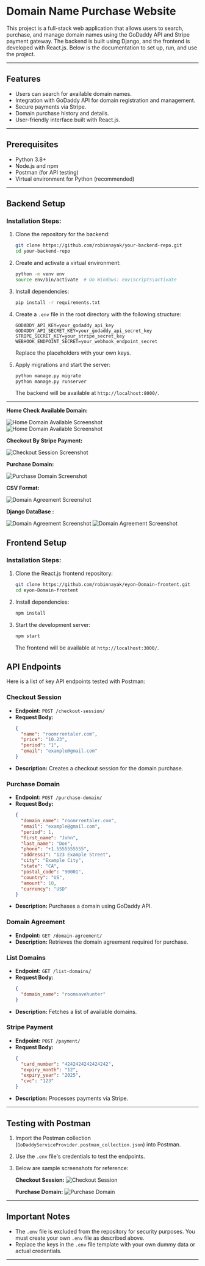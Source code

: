 # Domain Name Purchase Website

This project is a full-stack web application that allows users to search, purchase, and manage domain names using the GoDaddy API and Stripe payment gateway. The backend is built using Django, and the frontend is developed with React.js. Below is the documentation to set up, run, and use the project.

---

## Features

- Users can search for available domain names.
- Integration with GoDaddy API for domain registration and management.
- Secure payments via Stripe.
- Domain purchase history and details.
- User-friendly interface built with React.js.

---

## Prerequisites

- Python 3.8+
- Node.js and npm
- Postman (for API testing)
- Virtual environment for Python (recommended)

---

## Backend Setup

### Installation Steps:

1. Clone the repository for the backend:

   ```bash
   git clone https://github.com/robinnayak/your-backend-repo.git
   cd your-backend-repo
   ```

2. Create and activate a virtual environment:

   ```bash
   python -m venv env
   source env/bin/activate  # On Windows: env\Scripts\activate
   ```

3. Install dependencies:

   ```bash
   pip install -r requirements.txt
   ```

4. Create a `.env` file in the root directory with the following structure:

   ```env
   GODADDY_API_KEY=your_godaddy_api_key
   GODADDY_API_SECRET_KEY=your_godaddy_api_secret_key
   STRIPE_SECRET_KEY=your_stripe_secret_key
   WEBHOOK_ENDPOINT_SECRET=your_webhook_endpoint_secret
   ```

   Replace the placeholders with your own keys.

5. Apply migrations and start the server:

   ```bash
   python manage.py migrate
   python manage.py runserver
   ```

   The backend will be available at `http://localhost:8000/`.

---

**Home Check Available Domain:**

![Home Domain Available Screenshot](./src/assests/home_1.png)
![Home Domain Available Screenshot](./src/assests/home_available_1.png)

**Checkout By Stripe Payment:**

![Checkout Session Screenshot](./src/assests/checkout_1.png)

**Purchase Domain:**

![Purchase Domain Screenshot](./src/assests/payment_succesfull_1.png)

**CSV Format:**

![Domain Agreement Screenshot](./src/assests/csv_1.png)

**Django DataBase :**

![Domain Agreement Screenshot](./src/assests/django_db_1.png)
![Domain Agreement Screenshot](./src/assests/django_db_2.png)


## Frontend Setup

### Installation Steps:

1. Clone the React.js frontend repository:

   ```bash
   git clone https://github.com/robinnayak/eyon-Domain-frontent.git
   cd eyon-Domain-frontent
   ```

2. Install dependencies:

   ```bash
   npm install
   ```

3. Start the development server:

   ```bash
   npm start
   ```

   The frontend will be available at `http://localhost:3000/`.

## API Endpoints

Here is a list of key API endpoints tested with Postman:

### **Checkout Session**

- **Endpoint:** `POST /checkout-session/`
- **Request Body:**
  ```json
  {
    "name": "roomrrentaler.com",
    "price": "10.23",
    "period": "1",
    "email": "example@gmail.com"
  }
  ```
- **Description:** Creates a checkout session for the domain purchase.

### **Purchase Domain**

- **Endpoint:** `POST /purchase-domain/`
- **Request Body:**
  ```json
  {
    "domain_name": "roomrrentaler.com",
    "email": "example@gmail.com",
    "period": 1,
    "first_name": "John",
    "last_name": "Doe",
    "phone": "+1.5555555555",
    "address1": "123 Example Street",
    "city": "Example City",
    "state": "CA",
    "postal_code": "90001",
    "country": "US",
    "amount": 10,
    "currency": "USD"
  }
  ```
- **Description:** Purchases a domain using GoDaddy API.

### **Domain Agreement**

- **Endpoint:** `GET /domain-agreement/`
- **Description:** Retrieves the domain agreement required for purchase.

### **List Domains**

- **Endpoint:** `GET /list-domains/`
- **Request Body:**
  ```json
  {
    "domain_name": "roomsavehunter"
  }
  ```
- **Description:** Fetches a list of available domains.

### **Stripe Payment**

- **Endpoint:** `POST /payment/`
- **Request Body:**
  ```json
  {
    "card_number": "4242424242424242",
    "expiry_month": "12",
    "expiry_year": "2025",
    "cvc": "123"
  }
  ```
- **Description:** Processes payments via Stripe.

---

## Testing with Postman

1. Import the Postman collection (`GoDaddyServiceProvider.postman_collection.json`) into Postman.
2. Use the `.env` file's credentials to test the endpoints.
3. Below are sample screenshots for reference:

   **Checkout Session:**
   ![Checkout Session](path/to/checkout-session-screenshot.png)

   **Purchase Domain:**
   ![Purchase Domain](path/to/purchase-domain-screenshot.png)

---

## Important Notes

- The `.env` file is excluded from the repository for security purposes. You must create your own `.env` file as described above.
- Replace the keys in the `.env` file template with your own dummy data or actual credentials.

---
